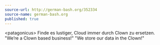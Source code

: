 ```yaml
---
source-url: http://german-bash.org/352334
source-name: german-bash.org
published: true
---
```


<p>&lt;patagonicus&gt; Finde es lustiger, Cloud immer durch Clown zu ersetzen. "We’re a Clown based business!" "We store our data in the Clown!"</p>


